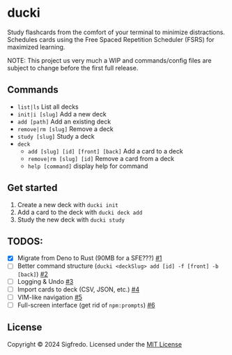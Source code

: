 # ducki

Study flashcards from the comfort of your terminal to minimize distractions.
Schedules cards using the Free Spaced Repetition Scheduler (FSRS) for maximized
learning.

NOTE: This project us very much a WIP and commands/config files are subject to
change before the first full release.

## Commands

- `list|ls` List all decks
- `init|i [slug]` Add a new deck
- `add [path]` Add an existing deck
- `remove|rm [slug]` Remove a deck
- `study [slug]` Study a deck
- `deck`
  - `add [slug] [id] [front] [back]` Add a card to a deck
  - `remove|rm [slug] [id]` Remove a card from a deck
  - `help [command]` display help for command

## Get started

1. Create a new deck with `ducki init`
2. Add a card to the deck with `ducki deck add`
3. Study the new deck with `ducki study`

## TODOS:

- [x] Migrate from Deno to Rust (90MB for a SFE???) [#1](https://github.com/youknowedo/ducki/issues/1)
- [ ] Better command structure
      (`ducki <deckSlug> add [id] -f [front] -b [back]`) [#2](https://github.com/youknowedo/ducki/issues/2)
- [ ] Logging & Undo [#3](https://github.com/youknowedo/ducki/issues/3)
- [ ] Import cards to deck (CSV, JSON, etc.) [#4](https://github.com/youknowedo/ducki/issues/4)
- [ ] VIM-like navigation [#5](https://github.com/youknowedo/ducki/issues/5)
- [ ] Full-screen interface (get rid of `npm:prompts`) [#6](https://github.com/youknowedo/ducki/issues/6)

## License

Copyright &copy; 2024 Sigfredo. Licensed under the [MIT License](./LICENSE)
